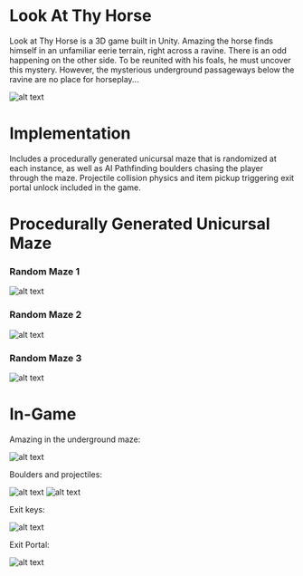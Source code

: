 # Look At Thy Horse
Look at Thy Horse is a 3D game built in Unity. Amazing the horse finds himself in an unfamiliar eerie terrain, right across a ravine. There is an odd happening on the other side. To be reunited with his foals, he must uncover this mystery. However, the mysterious underground passageways below the ravine are no place for horseplay... 

![alt text](https://github.com/nehirakdag/LookAtMyHorse/blob/master/Images/amazing2.png)


# Implementation
Includes a procedurally generated unicursal maze that is randomized at each instance, as well as AI Pathfinding boulders chasing the player through the maze. Projectile collision physics and item pickup triggering exit portal unlock included in the game.


# Procedurally Generated Unicursal Maze
### Random Maze 1
![alt text](https://github.com/nehirakdag/LookAtMyHorse/blob/master/Images/maze1.png)

### Random Maze 2
![alt text](https://github.com/nehirakdag/LookAtMyHorse/blob/master/Images/maze2.png)

### Random Maze 3
![alt text](https://github.com/nehirakdag/LookAtMyHorse/blob/master/Images/amazing2.png)


# In-Game
Amazing in the underground maze:

![alt text](https://github.com/nehirakdag/LookAtMyHorse/blob/master/Images/amazing1.png)

Boulders and projectiles:

![alt text](https://github.com/nehirakdag/LookAtMyHorse/blob/master/Images/amazing3.png)
![alt text](https://github.com/nehirakdag/LookAtMyHorse/blob/master/Images/amazing5.png)

Exit keys:

![alt text](https://github.com/nehirakdag/LookAtMyHorse/blob/master/Images/amazing4.png)

Exit Portal:

![alt text](https://github.com/nehirakdag/LookAtMyHorse/blob/master/Images/amazing7.png)
